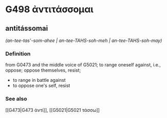 # G498 ἀντιτάσσομαι

## antitássomai

_(an-tee-tas'-som-ahee | an-tee-TAHS-soh-meh | an-tee-TAHS-soh-may)_

### Definition

from G0473 and the middle voice of G5021; to range oneself against, i.e., oppose; oppose themselves, resist; 

- to range in battle against
- to oppose one's self, resist

### See also

[[G473|G473 ἀντί]], [[G5021|G5021 τάσσω]]
